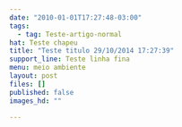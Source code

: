 ```yaml
---
date: "2010-01-01T17:27:48-03:00"
tags:
  - tag: Teste-artigo-normal
hat: Teste chapeu
title: "Teste titulo 29/10/2014 17:27:39"
support_line: Teste linha fina
menu: meio ambiente
layout: post
files: []
published: false
images_hd: ""

---
```

